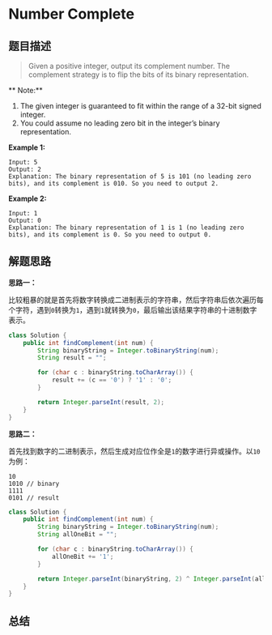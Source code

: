 Number Complete
========

## 题目描述

> Given a positive integer, output its complement number. The complement strategy is to flip the bits of its binary representation.

** Note:**

1. The given integer is guaranteed to fit within the range of a 32-bit signed integer.
2. You could assume no leading zero bit in the integer’s binary representation.

**Example 1:**

```
Input: 5
Output: 2
Explanation: The binary representation of 5 is 101 (no leading zero bits), and its complement is 010. So you need to output 2.
```

**Example 2:**

```
Input: 1
Output: 0
Explanation: The binary representation of 1 is 1 (no leading zero bits), and its complement is 0. So you need to output 0.
```

## 解题思路

**思路一：**

比较粗暴的就是首先将数字转换成二进制表示的字符串，然后字符串后依次遍历每个字符，遇到`0`转换为`1`，遇到`1`就转换为`0`，最后输出该结果字符串的十进制数字表示。

```java
class Solution {
    public int findComplement(int num) {
        String binaryString = Integer.toBinaryString(num);
        String result = "";

        for (char c : binaryString.toCharArray()) {
            result += (c == '0') ? '1' : '0';
        }

        return Integer.parseInt(result, 2);
    }
}
```

**思路二：**

首先找到数字的二进制表示，然后生成对应位作全是`1`的数字进行异或操作。以`10`为例：

```
10
1010 // binary
1111
0101 // result
```

```java
class Solution {
    public int findComplement(int num) {
        String binaryString = Integer.toBinaryString(num);
        String allOneBit = "";

        for (char c : binaryString.toCharArray()) {
            allOneBit += '1';
        }

        return Integer.parseInt(binaryString, 2) ^ Integer.parseInt(allOneBit, 2);
    }
}
```

## 总结
